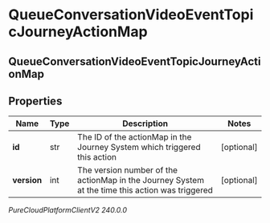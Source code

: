 # QueueConversationVideoEventTopicJourneyActionMap

## QueueConversationVideoEventTopicJourneyActionMap

## Properties

|Name | Type | Description | Notes|
|------------ | ------------- | ------------- | -------------|
| **id** | str | The ID of the actionMap in the Journey System which triggered this action | [optional] |
| **version** | int | The version number of the actionMap in the Journey System at the time this action was triggered | [optional] |



_PureCloudPlatformClientV2 240.0.0_
